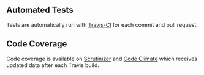 ## Automated Tests

Tests are automatically run with [Travis-CI](https://travis-ci.org/wpeverest/restaurantpress/) for each commit and pull request.

## Code Coverage

Code coverage is available on [Scrutinizer](https://scrutinizer-ci.com/g/wpeverest/restaurantpress) and [Code Climate](https://codeclimate.com/github/wpeverest/restaurantpress) which receives updated data after each Travis build.
